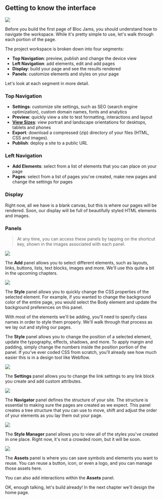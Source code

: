 ## Getting to know the interface

![](https://bloc-books.s3.amazonaws.com/webflow/animated-gifs/webflow-ui.gif)

Before you build the first page of Bloc Jams, you should understand how to navigate the workspace. While it's pretty simple to use, let's walk through each portion of the page.

The project workspace is broken down into four segments:

* **Top Navigation**: preview, publish and change the device view
* **Left Navigation**: add elements, edit and add pages
* **Display**: build your page and see the results rendered
* **Panels**: customize elements and styles on your page

Let's look at each segment in more detail.

### Top Navigation

* **Settings**: customize site settings, such as SEO (search engine optimization), custom domain names, fonts and analytics
* **Preview**: quickly view a site to test formatting, interactions and layout
* **[View Sizes](http://tutorials.webflow.com/different-view-modes-inside-webflow)**: view portrait and landscape orientations for desktops, tablets and phones
* **Export**: download a compressed (zip) directory of your files (HTML, CSS and images).
* **Publish**: deploy a site to a public URL

### Left Navigation 
* **Add Elements**: select from a list of elements that you can place on your page
* **Pages**: select from a list of pages you've created, make new pages and change the settings for pages

### Display

Right now, all we have is a blank canvas, but this is where our pages will be rendered. Soon, our display will be full of beautifully styled HTML elements and images.

### Panels

> At any time, you can access these panels by tapping on the shortcut key, shown in the images associated with each panel.

![](https://bloc-books.s3.amazonaws.com/webflow/pngs/webflow-3-new.png)

The **Add** panel allows you to select different elements, such as layouts, links, buttons, lists, text blocks, images and more. We'll use this quite a bit in the upcoming chapters.

![](https://bloc-books.s3.amazonaws.com/webflow/pngs/webflow-4-new.png)

The **Style** panel allows you to quickly change the CSS properties of the selected element. For example, if you wanted to change the background color of the entire page, you would select the Body element and update the background preferences on this panel.

With most of the elements we'll be adding, you'll need to specify class names in order to style them properly. We'll walk through that process as we lay out and styling our pages.

The **Style** panel allows you to change the position of a selected element, update the typography, effects, shadows, and more. To apply margin and padding, simply change the numbers inside the position portion of the panel. If you've ever coded CSS from scratch, you'll already see how much easier this is in a design tool like Webflow.

![](https://bloc-books.s3.amazonaws.com/webflow/pngs/webflow-5-new.png)

The **Settings** panel allows you to change the link settings to any link block you create and add custom attributes.

![](https://bloc-books.s3.amazonaws.com/webflow/pngs/webflow-6-new.png)

The **Navigator** panel defines the structure of your site. The structure is essential to making sure the pages are created as we expect. This panel creates a tree structure that you can use to move, shift and adjust the order of your elements as you lay them out your page.

![](https://bloc-books.s3.amazonaws.com/webflow/pngs/webflow-7-new.png)

The **Style Manager** panel allows you to view all of the styles you've created in one place. Right now, it's not a crowded room, but it will be soon.

![](https://bloc-books.s3.amazonaws.com/webflow/pngs/webflow-8-new.png)

The **Assets** panel is where you can save symbols and elements you want to reuse.  You can reuse a button, icon, or even a logo, and you can manage those assets here.

You can also add interactions within the **Assets** panel.

OK, enough talking, let's build already! In the next chapter we'll design the home page.
